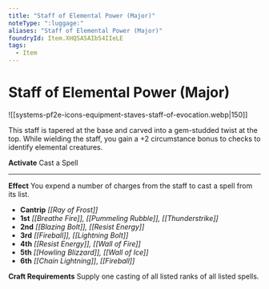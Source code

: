 ```yaml
---
title: "Staff of Elemental Power (Major)"
noteType: ":luggage:"
aliases: "Staff of Elemental Power (Major)"
foundryId: Item.XHQSA5AIb54IIeLE
tags:
  - Item
---
```


# Staff of Elemental Power (Major)
![[systems-pf2e-icons-equipment-staves-staff-of-evocation.webp|150]]

This staff is tapered at the base and carved into a gem-studded twist at the top. While wielding the staff, you gain a +2 circumstance bonus to checks to identify elemental creatures.

**Activate** Cast a Spell

* * *

**Effect** You expend a number of charges from the staff to cast a spell from its list.

*   **Cantrip** _[[Ray of Frost]]_
*   **1st** _[[Breathe Fire]], [[Pummeling Rubble]], [[Thunderstrike]]_
*   **2nd** _[[Blazing Bolt]], [[Resist Energy]]_
*   **3rd** _[[Fireball]], [[Lightning Bolt]]_
*   **4th** _[[Resist Energy]], [[Wall of Fire]]_
*   **5th** _[[Howling Blizzard]], [[Wall of Ice]]_
*   **6th** _[[Chain Lightning]]_, _[[Fireball]]_

**Craft Requirements** Supply one casting of all listed ranks of all listed spells.
